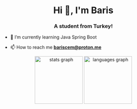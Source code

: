 <h1 align="center">Hi 👋, I'm Baris</h1>
<h3 align="center">A student from Turkey!</h3>


- 🔭 I’m currently learning Java Spring Boot

- 📫 How to reach me **bariscem@proton.me**

<div align="center">
  <img src="https://github-readme-stats.vercel.app/api?username=0Baris&hide_title=false&hide_rank=false&show_icons=true&include_all_commits=true&count_private=true&disable_animations=false&theme=dracula&locale=en&hide_border=false&order=1" height="150" alt="stats graph"  />
  <img src="https://github-readme-stats.vercel.app/api/top-langs?username=0Baris&locale=en&hide_title=false&layout=compact&card_width=320&langs_count=5&theme=dracula&hide_border=false&order=2" height="150" alt="languages graph"  />
</div>

###

